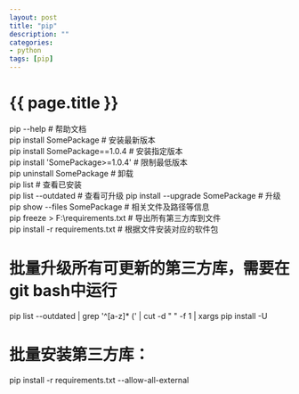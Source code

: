 ```yaml
---
layout: post
title: "pip"
description: ""
categories: 
- python
tags: [pip]
---
```

{{ page.title }}
================

pip --help                        # 帮助文档   
pip install SomePackage           # 安装最新版本   
pip install SomePackage==1.0.4    # 安装指定版本   
pip install 'SomePackage>=1.0.4'  # 限制最低版本   
pip uninstall SomePackage         # 卸载   
pip list                          # 查看已安装   
pip list --outdated               # 查看可升级
pip install --upgrade SomePackage # 升级      
pip show --files SomePackage      # 相关文件及路径等信息   
pip freeze > F:\requirements.txt  # 导出所有第三方库到文件      
pip install -r requirements.txt   # 根据文件安装对应的软件包   
# 批量升级所有可更新的第三方库，需要在git bash中运行     
pip list --outdated | grep '^[a-z]* (' | cut -d " " -f 1 | xargs pip install -U
# 批量安装第三方库：      
pip install -r requirements.txt --allow-all-external
